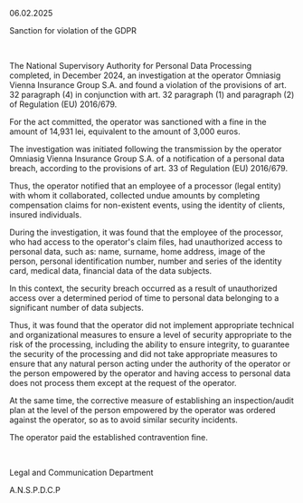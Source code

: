06.02.2025

Sanction for violation of the GDPR

 

The National Supervisory Authority for Personal Data Processing completed, in December 2024, an investigation at the operator Omniasig Vienna Insurance Group S.A. and found a violation of the provisions of art. 32 paragraph (4) in conjunction with art. 32 paragraph (1) and paragraph (2) of Regulation (EU) 2016/679.

For the act committed, the operator was sanctioned with a fine in the amount of 14,931 lei, equivalent to the amount of 3,000 euros.

The investigation was initiated following the transmission by the operator Omniasig Vienna Insurance Group S.A. of a notification of a personal data breach, according to the provisions of art. 33 of Regulation (EU) 2016/679.

Thus, the operator notified that an employee of a processor (legal entity) with whom it collaborated, collected undue amounts by completing compensation claims for non-existent events, using the identity of clients, insured individuals.

During the investigation, it was found that the employee of the processor, who had access to the operator's claim files, had unauthorized access to personal data, such as: name, surname, home address, image of the person, personal identification number, number and series of the identity card, medical data, financial data of the data subjects.

In this context, the security breach occurred as a result of unauthorized access over a determined period of time to personal data belonging to a significant number of data subjects.

Thus, it was found that the operator did not implement appropriate technical and organizational measures to ensure a level of security appropriate to the risk of the processing, including the ability to ensure integrity, to guarantee the security of the processing and did not take appropriate measures to ensure that any natural person acting under the authority of the operator or the person empowered by the operator and having access to personal data does not process them except at the request of the operator.

At the same time, the corrective measure of establishing an inspection/audit plan at the level of the person empowered by the operator was ordered against the operator, so as to avoid similar security incidents.

The operator paid the established contravention fine.

 

Legal and Communication Department

A.N.S.P.D.C.P
